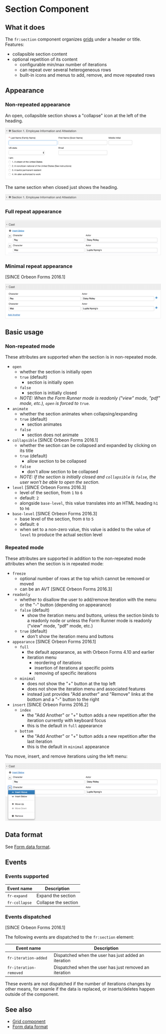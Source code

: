 # Section Component

## What it does

The `fr:section` component organizes [grids](grid.md) under a header or title. Features:

- collapsible section content
- optional repetition of its content
  - configurable min/max number of iterations
  - can repeat over several heterogeneous rows
  - built-in icons and menus to add, remove, and move repeated rows

## Appearance

### Non-repeated appearance

An open, collapsible section shows a "collapse" icon at the left of the heading.

![Open section](images/xbl-section-open.png)

The same section when closed just shows the heading.

![Closed or collapsed section](images/xbl-section-closed.png)

### Full repeat appearance

![Full appearance](images/xbl-section-repeat-full.png)

### Minimal repeat appearance

[SINCE Orbeon Forms 2016.1]

![Minimal appearance](images/xbl-section-repeat-minimal.png)

## Basic usage

### Non-repeated mode

These attributes are supported when the section is in non-repeated mode.

- `open`
    - whether the section is initially open
    - `true` (default)
        - section is initially open
    - `false`
        - section is initially closed
    - _NOTE: When the Form Runner mode is readonly ("view" mode, "pdf" mode, etc.), `open` is forced to `true`._ 
- `animate`
    - whether the section animates when collapsing/expanding
    - `true` (default)
        - section animates
    - `false`
        - section does not animate 
- `collapsible` [SINCE Orbeon Forms 2016.1]
    - whether the section can be collapsed and expanded by clicking on its title
    - `true` (default)
        - allow section to be collapsed
    - `false`
        - don't allow section to be collapsed
    - _NOTE: If the section is initially closed and `collapsible` is `false`, the user won't be able to open the section._
- `level` [SINCE Orbeon Forms 2016.3]
    - level of the section, from `1` to `6`
    - default: `2`
    - alongside `base-level`, this value translates into an HTML heading `h1`  to `h6`
- `base-level` [SINCE Orbeon Forms 2016.3]
    - base level of the section, from `0` to `5`
    - default: `0`
    - when set to a non-zero value, this value is added to the value of `level` to produce the actual section level

### Repeated mode

These attributes are supported in addition to the non-repeated mode attributes when the section is in repeated mode:

- `freeze`
    - optional number of rows at the top which cannot be removed or moved
    - can be an AVT [SINCE Orbeon Forms 2016.3]
- `readonly`
    - whether to disallow the user to add/remove iteration with the menu or the "-" button (depending on appearance)
    - `false` (default)
        - show the iteration menu and buttons, unless the section binds to a readonly node or unless the Form Runner
          mode is readonly ("view" mode, "pdf" mode, etc.)
    - `true` (default)
        - don't show the iteration menu and buttons
- `appearance` [SINCE Orbeon Forms 2016.1]
    - `full`
        - the default appearance, as with Orbeon Forms 4.10 and earlier
        - iteration menu
            - reordering of iterations
            - insertion of iterations at specific points
            - removing of specific iterations
    - `minimal`
        - does not show the "+" button at the top left
        - does not show the iteration menu and associated features
        - instead just provides "Add another" and "Remove" links at the bottom and a "-" button to the right
- `insert` [SINCE Orbeon Forms 2016.2]
    - `index`
        - the "Add Another" or "+" button adds a new repetition after the iteration currently with keyboard focus
        - this is the default in `full` appearance
    - `bottom`
        - the "Add Another" or "+" button adds a new repetition after the last iteration
        - this is the default in `minimal` appearance

You move, insert, and remove iterations using the left menu:

![Menu](images/xbl-section-repeat-menu.png)

## Data format

See [Form data format](../data-format/form-data.md#repeated-sections).

## Events

### Events supported

| Event name | Description |
| --- | --- |
| `fr-expand`   | Expand the section |
| `fr-collapse` | Collapse the section |

### Events dispatched

[SINCE Orbeon Forms 2016.1]

The following events are dispatched to the `fr:section` element:

| Event name | Description |
| --- | --- |
| `fr-iteration-added` | Dispatched when the user has just added an iteration |
| `fr-iteration-removed` | Dispatched when the user has just removed an iteration |

These events are not dispatched if the number of iterations changes by other means, for examle if the data is replaced, or inserts/deletes happen outside of the component.

## See also

- [Grid component](grid.md)
- [Form data format](../data-format/form-data.md)
